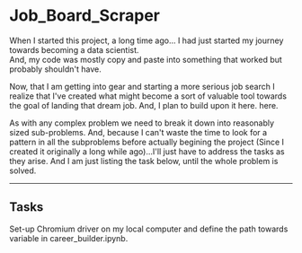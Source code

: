 # Job_Board_Scraper

When I started this project, a long time ago...  I had just started my journey towards becoming a data scientist.  
And, my code was mostly copy and paste into something that worked but probably shouldn't have.  

Now, that I am getting into gear and starting a more serious job search I realize that I've created
what might become a sort of valuable tool towards the goal of landing that dream job.  And, I plan to build upon it here.
 here.   

As with any complex problem we need to break it down into reasonably sized sub-problems.  And, because I can't waste the 
time to look for a pattern in all the subproblems before actually begining the project (Since I created it originally a 
long while ago)...I'll just have to address the tasks as they arise.  And I am just listing the task below, until the whole
problem is solved.

-------------------------
Tasks 
-------------------------
Set-up Chromium driver on my local computer and define the path towards variable in career_builder.ipynb.


